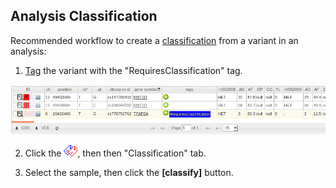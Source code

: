 ## Analysis Classification

Recommended workflow to create a [classification](../classification/classification.md) from a variant in an analysis:

1. [Tag](../analysis/tagging.md) the variant with the "RequiresClassification" tag.

![](images/variant_tagging/requires_classification.png)

2. Click the ![tags button](../images/icons/tags_colored.png), then then "Classification" tab.

3. Select the sample, then click the **[classify]** button. 
